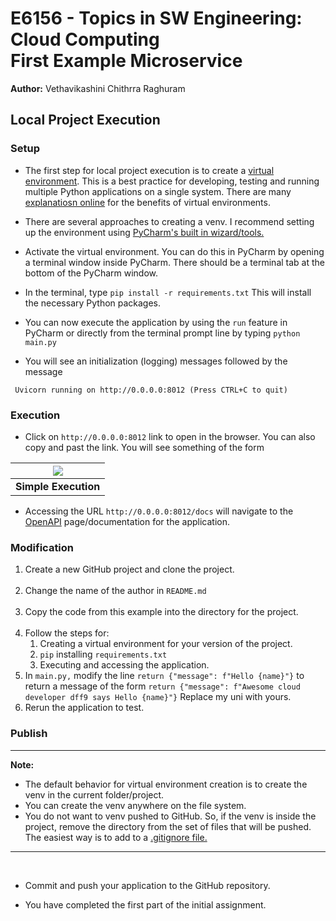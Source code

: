 # E6156 - Topics in SW Engineering: Cloud Computing<br>First Example Microservice

__Author:__ Vethavikashini Chithrra Raghuram

## Local Project Execution

### Setup

- The first step for local project execution is to create a [virtual environment](https://docs.python.org/3/library/venv.html).
This is a best practice for developing, testing and running multiple Python applications
on a single system. There are many [explanatiosn online](https://realpython.com/python-virtual-environments-a-primer/)
for the benefits of virtual environments.


- There are several approaches to creating a venv. I recommend setting up the environment
using [PyCharm's built in wizard/tools.](https://www.jetbrains.com/help/pycharm/creating-virtual-environment.html)


- Activate the virtual environment. You can do this in PyCharm by opening a terminal window inside
PyCharm. There should be a terminal tab at the bottom of the PyCharm window.


- In the terminal, type ```pip install -r requirements.txt``` This will install the necessary
Python packages.

  
- You can now execute the application by using the ```run``` feature in PyCharm or directly
from the terminal prompt line by typing ```python main.py```


- You will see an initialization (logging) messages followed by the message
```
 Uvicorn running on http://0.0.0.0:8012 (Press CTRL+C to quit)
```


### Execution

- Click on ```http://0.0.0.0:8012``` link to open in the browser. You can also copy and past the link.
You will see something of the form

| <img src="./browser-screen-1.png"> |
| :---: |
| __Simple Execution__ |


- Accessing the URL ```http://0.0.0.0:8012/docs``` will navigate to the [OpenAPI](https://www.openapis.org/)
page/documentation for the application.


### Modification

1. Create a new GitHub project and clone the project.<br><br>
2. Change the name of the author in ```README.md```<br><br>
2. Copy the code from this example into the directory for the project.<br><br>
3. Follow the steps for:
   1. Creating a virtual environment for your version of the project.
   2. ```pip``` installing ```requirements.txt```
   3. Executing and accessing the application.
4. In ```main.py,``` modify the line ```return {"message": f"Hello {name}"}``` to return
a message of the form ```return {"message": f"Awesome cloud developer dff9 says Hello {name}"}```
Replace my uni with yours.
5. Rerun the application to test.


### Publish


<hr>

__Note:__
- The default behavior for virtual environment creation is to
create the venv in the current folder/project.
- You can create the venv anywhere on the file system.
- You do not want to venv pushed to GitHub. So, if the venv is inside the
project, remove the directory from the set of files that will be pushed.
The easiest way is to add to a [.gitignore file.](https://git-scm.com/docs/gitignore)

<hr>

<br>

- Commit and push your application to the GitHub repository.


- You have completed the first part of the initial assignment.




